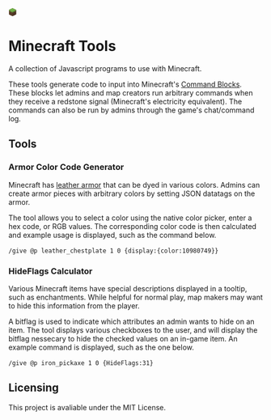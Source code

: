 ![](favicon.png)
# Minecraft Tools
A collection of Javascript programs to use with Minecraft.

These tools generate code to input into Minecraft's
[Command Blocks](https://minecraft.gamepedia.com/Command_Block). These
blocks let admins and map creators run arbitrary commands when they
receive a redstone signal (Minecraft's electricity equivalent).
The commands can also be run by admins through the game's chat/command log.

## Tools

### Armor Color Code Generator
Minecraft has [leather armor](https://minecraft.gamepedia.com/Dye#Dyeing_armor)
that can be dyed in various colors. Admins can create armor pieces with
arbitrary colors by setting JSON datatags on the armor.

The tool allows you to select a color using the native color picker,
enter a hex code, or RGB values. The corresponding color code is then
calculated and example usage is displayed, such as the command below.
```
/give @p leather_chestplate 1 0 {display:{color:10980749}}
```

### HideFlags Calculator
Various Minecraft items have special descriptions displayed in a tooltip,
such as enchantments. While helpful for normal play, map makers may want
to hide this information from the player. 

A bitflag is used to indicate which attributes an admin wants to hide 
on an item. The tool displays various checkboxes to the user, and will
display the bitflag nessecary to hide the checked values on an in-game
item. An example command is displayed, such as the one below.
```
/give @p iron_pickaxe 1 0 {HideFlags:31}
```

## Licensing
This project is avaliable under the MIT License.
